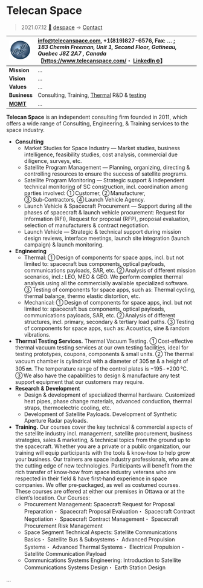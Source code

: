 # Telecan Space
> 2021.07.12 [🚀](../../index/index.md) [despace](../index.md) → [Contact](../contact.md)

|[![](../f/con/t/telecan_logo1_thumb.png)](../f/con/t/telecan_logo1.png)|<info@telecanspace.com>, +1(819)827-6576, Fax: … ;<br> *183 Chemin Freeman, Unit 1, Second Floor, Gatineau, Quebec J8Z 2A7 , Canada*<br> 【<https://www.telecanspace.com/>・ [LinkedIn ⎆](https://www.linkedin.com/company/telecan-space)】|
|:--|:--|
|**Mission**|…|
|**Vision**|…|
|**Values**|…|
|**Business**|Consulting, Training, [Thermal](../tcs.md) R&D & [testing](../test.md)|
|**[MGMT](../mgmt.md)**|…|

**Telecan Space** is an independent consulting firm founded in 2011, which offers a wide range of Consulting, Engineering, & Training services to the space industry.

   - **Consulting**
      - Market Studies for Space Industry — Market studies, business intelligence, feasibility studies, cost analysis, commercial due diligence, surveys, etc.
      - Satellite Program Management — Planning, organizing, directing & controlling resources to ensure the success of satellite programs.
      - Satellite Program Monitoring — Strategic support & independent technical monitoring of SC construction, incl. coordination among parties involved: ➀ Customer, ➁ Manufacturer, ➂ Sub‑Contractors, ➃ Launch Vehicle Agency.
      - Launch Vehicle & Spacecraft Procurement — Support during all the phases of spacecraft & launch vehicle procurement: Request for Information (RFI), Request for proposal (RFP), proposal evaluation, selection of manufacturers & contract negotiation.
      - Launch Vehicle — Strategic & technical support during mission design reviews, interface meetings, launch site integration (launch campaign) & launch monitoring.
   - **Engineering**
      - Thermal: ➀ Design of components for space apps, incl. but not limited to: spacecraft bus components, optical payloads, communications payloads, SAR, etc. ➁ Analysis of different mission scenarios, incl.: LEO, MEO & GEO. We perform complex thermal analysis using all the commercially available specialized software. ➂ Testing of components for space apps, such as: Thermal cycling, thermal balance, thermo elastic distortion, etc.
      - Mechanical: ➀ Design of components for space apps, incl. but not limited to: spacecraft bus components, optical payloads, communications payloads, SAR, etc. ➁ Analysis of different structures, incl. primary, secondary & tertiary load paths. ➂ Testing of components for space apps, such as: Acoustics, sine & random vibrations.
   - **Thermal Testing Services.** Thermal Vacuum Testing. ➀ Cost‑effective thermal vacuum testing services at our own testing facilities, ideal for testing prototypes, coupons, components & small units. ➁ The thermal vacuum chamber is cylindrical with a diameter of 305 ㎜ & a height of 305 ㎜. The temperature range of the control plates is −195 ‑ +200 ℃. ➂ We also have the capabilities to design & manufacture any test support equipment that our customers may require.
   - **Research & Development**
      - Design & development of specialized thermal hardware. Customized heat pipes, phase change materials, advanced conduction, thermal straps, thermoelectric cooling, etc.
      - Development of Satellite Payloads. Development of Synthetic Aperture Radar payloads.
   - **Training.** Our courses cover the key technical & commercial aspects of the satellite industry incl. management, satellite procurement, business strategies, sales & marketing, & technical topics from the ground up to the spacecraft. Whether you are a private or a public organization, our training will equip participants with the tools & know‑how to help grow your business. Our trainers are space industry professionals, who are at the cutting edge of new technologies. Participants will benefit from the rich transfer of know‑how from space industry veterans who are respected in their field & have first‑hand experience in space companies. We offer pre‑packaged, as well as costumed courses. These courses are offered at either our premises in Ottawa or at the client’s location. Our Courses:
      - Procurement Management: Spacecraft Request for Proposal Preparation・ Spacecraft Proposal Evaluation・ Spacecraft Contract Negotiation・ Spacecraft Contract Management・ Spacecraft Procurement Risk Management
      - Space Segment Technical Aspects: Satellite Communications Basics・ Satellite Bus & Subsystems・ Advanced Propulsion Systems・ Advanced Thermal Systems・ Electrical Propulsion・ Satellite Communication Payload
      - Communications Systems Engineering: Introduction to Satellite Communications Systems Design・ Earth Station Design

<p style="page-break-after:always"> </p>

…
